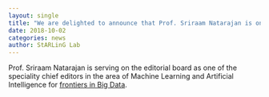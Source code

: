 ```yaml
---
layout: single
title: "We are delighted to announce that Prof. Sriraam Natarajan is one of the speciality cheif editors for frontiers"
date: 2018-10-02
categories: news
author: StARLinG Lab
---
```


Prof. Sriraam Natarajan is serving on the editorial board as one of the speciality chief editors in the area of Machine Learning and Artificial Intelligence for [frontiers in Big Data](https://www.frontiersin.org/journals/big-data#editorial-board).
